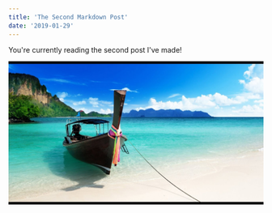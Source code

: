 ```yaml
---
title: 'The Second Markdown Post'
date: '2019-01-29'
---
```


You're currently reading the second post I've made!

![Tranquil Beach](tranquil-beach.jpg)
